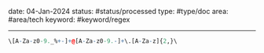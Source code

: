 
date: 04-Jan-2024
status: #status/processed 
type: #type/doc 
area: #area/tech 
keyword: #keyword/regex

---


```r title="Match Email"
\[A-Za-z0-9._%+-]+@[A-Za-z0-9.-]+\.[A-Za-z]{2,}\
```


